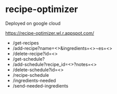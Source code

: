 # recipe-optimizer

Deployed on google cloud <br/>

https://recipe-optimizer.wl.r.appspot.com/

<ul>
    <li> /get-recipes</li>
    <li> /add-recipe?name=<>&ingredients=<>&notes=<></li>
    <li> /delete-recipe?id=<></li>
    <li> /get-schedule?</li>
    <li> /add-schedule?recipe_id=<>?notes=<></li>
    <li> /delete-schedule?id=<></li>
    <li> /recipe-schedule</li>
    <li> /ingredients-needed</li>
    <li> /send-needed-ingredients</li>
</ul>